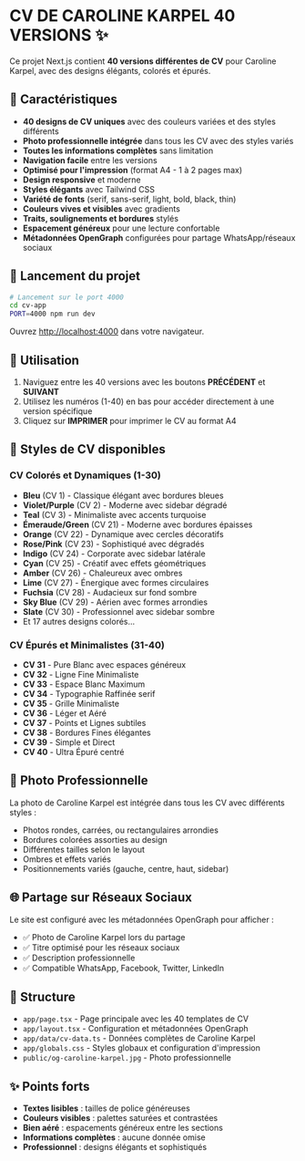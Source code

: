 # CV DE CAROLINE KARPEL 40 VERSIONS ✨

Ce projet Next.js contient **40 versions différentes de CV** pour Caroline Karpel, avec des designs élégants, colorés et épurés.

## 🎨 Caractéristiques

- **40 designs de CV uniques** avec des couleurs variées et des styles différents
- **Photo professionnelle intégrée** dans tous les CV avec des styles variés
- **Toutes les informations complètes** sans limitation
- **Navigation facile** entre les versions
- **Optimisé pour l'impression** (format A4 - 1 à 2 pages max)
- **Design responsive** et moderne
- **Styles élégants** avec Tailwind CSS
- **Variété de fonts** (serif, sans-serif, light, bold, black, thin)
- **Couleurs vives et visibles** avec gradients
- **Traits, soulignements et bordures** stylés
- **Espacement généreux** pour une lecture confortable
- **Métadonnées OpenGraph** configurées pour partage WhatsApp/réseaux sociaux

## 🚀 Lancement du projet

```bash
# Lancement sur le port 4000
cd cv-app
PORT=4000 npm run dev
```

Ouvrez [http://localhost:4000](http://localhost:4000) dans votre navigateur.

## 📖 Utilisation

1. Naviguez entre les 40 versions avec les boutons **PRÉCÉDENT** et **SUIVANT**
2. Utilisez les numéros (1-40) en bas pour accéder directement à une version spécifique
3. Cliquez sur **IMPRIMER** pour imprimer le CV au format A4

## 🎨 Styles de CV disponibles

### CV Colorés et Dynamiques (1-30)
- **Bleu** (CV 1) - Classique élégant avec bordures bleues
- **Violet/Purple** (CV 2) - Moderne avec sidebar dégradé
- **Teal** (CV 3) - Minimaliste avec accents turquoise
- **Émeraude/Green** (CV 21) - Moderne avec bordures épaisses
- **Orange** (CV 22) - Dynamique avec cercles décoratifs
- **Rose/Pink** (CV 23) - Sophistiqué avec dégradés
- **Indigo** (CV 24) - Corporate avec sidebar latérale
- **Cyan** (CV 25) - Créatif avec effets géométriques
- **Amber** (CV 26) - Chaleureux avec ombres
- **Lime** (CV 27) - Énergique avec formes circulaires
- **Fuchsia** (CV 28) - Audacieux sur fond sombre
- **Sky Blue** (CV 29) - Aérien avec formes arrondies
- **Slate** (CV 30) - Professionnel avec sidebar sombre
- Et 17 autres designs colorés...

### CV Épurés et Minimalistes (31-40)
- **CV 31** - Pure Blanc avec espaces généreux
- **CV 32** - Ligne Fine Minimaliste
- **CV 33** - Espace Blanc Maximum
- **CV 34** - Typographie Raffinée serif
- **CV 35** - Grille Minimaliste
- **CV 36** - Léger et Aéré
- **CV 37** - Points et Lignes subtiles
- **CV 38** - Bordures Fines élégantes
- **CV 39** - Simple et Direct
- **CV 40** - Ultra Épuré centré

## 📸 Photo Professionnelle

La photo de Caroline Karpel est intégrée dans tous les CV avec différents styles :
- Photos rondes, carrées, ou rectangulaires arrondies
- Bordures colorées assorties au design
- Différentes tailles selon le layout
- Ombres et effets variés
- Positionnements variés (gauche, centre, haut, sidebar)

## 🌐 Partage sur Réseaux Sociaux

Le site est configuré avec les métadonnées OpenGraph pour afficher :
- ✅ Photo de Caroline Karpel lors du partage
- ✅ Titre optimisé pour les réseaux sociaux
- ✅ Description professionnelle
- ✅ Compatible WhatsApp, Facebook, Twitter, LinkedIn

## 📁 Structure

- `app/page.tsx` - Page principale avec les 40 templates de CV
- `app/layout.tsx` - Configuration et métadonnées OpenGraph
- `app/data/cv-data.ts` - Données complètes de Caroline Karpel
- `app/globals.css` - Styles globaux et configuration d'impression
- `public/og-caroline-karpel.jpg` - Photo professionnelle

## ✨ Points forts

- **Textes lisibles** : tailles de police généreuses
- **Couleurs visibles** : palettes saturées et contrastées
- **Bien aéré** : espacements généreux entre les sections
- **Informations complètes** : aucune donnée omise
- **Professionnel** : designs élégants et sophistiqués

